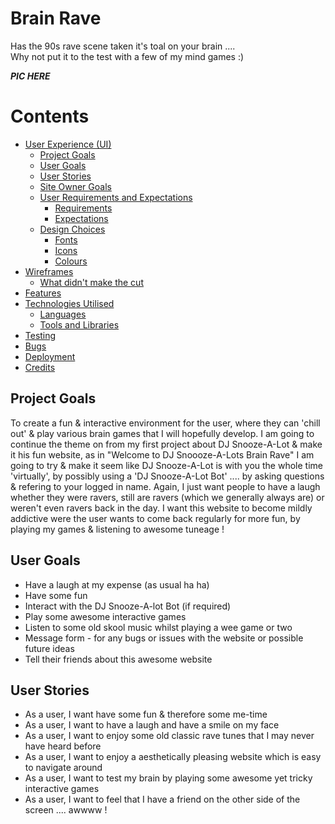 # Brain Rave #
Has the 90s rave scene taken it's toal on your brain ....   
Why not put it to the test with a few of my mind games :)  

***PIC HERE***


# Contents


- [User Experience (UI)](#user-experience--ui-)
  * [Project Goals](#project-goals)
  * [User Goals](#user-goals)
  * [User Stories](#user-stories)
  * [Site Owner Goals](#site-owner-goals)
  * [User Requirements and Expectations](#user-requirements-and-expectations)
    + [Requirements](#requirements)
    + [Expectations](#expectations)
  * [Design Choices](#design-choices)
    + [Fonts](#fonts)
    + [Icons](#icons)
    + [Colours](#colours)
- [Wireframes](#wireframes)
    + [What didn't make the cut](#what-didn-t-make-the-cut)
- [Features](#features)
- [Technologies Utilised](#technologies-utilised)
    + [Languages](#languages)
    + [Tools and Libraries](#tools-and-libraries)
- [Testing](#testing)
- [Bugs](#bugs)
- [Deployment](#deployment)
- [Credits](#credits)


## Project Goals


To create a fun & interactive environment for the user, where they can 'chill out' & play various brain games that I will hopefully develop.
I am going to continue the theme on from my first project about DJ Snooze-A-Lot & make it his fun website, as in "Welcome to DJ Snoooze-A-Lots Brain Rave"
I am going to try & make it seem like DJ Snooze-A-Lot is with you the whole time 'virtually', by possibly using a 'DJ Snooze-A-Lot Bot' .... by asking questions & refering to your logged in name.
Again, I just want people to have a laugh whether they were ravers, still are ravers (which we generally always are) or weren't even ravers back in the day.
I want this website to become mildly addictive were the user wants to come back regularly for more fun, by playing my games & listening to awesome tuneage !


## User Goals


* Have a laugh at my expense (as usual ha ha)
* Have some fun
* Interact with the DJ Snooze-A-lot Bot (if required)
* Play some awesome interactive games
* Listen to some old skool music whilst playing a wee game or two
* Message form - for any bugs or issues with the website or possible future ideas
* Tell their friends about this awesome website


## User Stories


* As a user, I want have some fun & therefore some me-time
* As a user, I want to have a laugh and have a smile on my face
* As a user, I want to enjoy some old classic rave tunes that I may never have heard before
* As a user, I want to enjoy a aesthetically pleasing website which is easy to navigate around
* As a user, I want to test my brain by playing some awesome yet tricky interactive games
* As a user, I want to feel that I have a friend on the other side of the screen .... awwww !